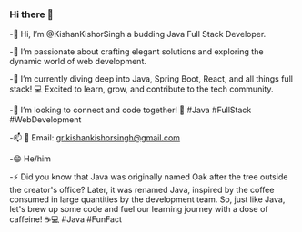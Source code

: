 ### Hi there 👋

-👋 Hi, I’m @KishanKishorSingh a budding Java Full Stack Developer.

-👀 I’m passionate about crafting elegant solutions and exploring the dynamic world of web development.

-🌱 I’m currently diving deep into Java, Spring Boot, React, and all things full stack! 💻 Excited to learn, grow, and contribute to the tech community.

-💞️ I’m looking to connect and code together! 🚀 #Java #FullStack #WebDevelopment

-📫 📧 Email: gr.kishankishorsingh@gmail.com

-😄 He/him

-⚡ Did you know that Java was originally named Oak after the tree outside the creator's office?
Later, it was renamed Java, inspired by the coffee consumed in large quantities by the development team.
So, just like Java, let's brew up some code and fuel our learning journey with a dose of caffeine! ☕️💻 #Java #FunFact

<!--
**KishanKishorSingh/KishanKishorSingh** is a ✨ _special_ ✨ repository because its `README.md` (this file) appears on your GitHub profile.

Here are some ideas to get you started:


